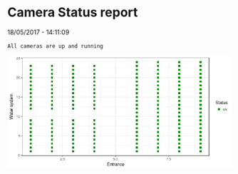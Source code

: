 Camera Status report
================
18/05/2017 - 14:11:09

    All cameras are up and running

![](camreport_files/figure-markdown_github/unnamed-chunk-2-1.png)
